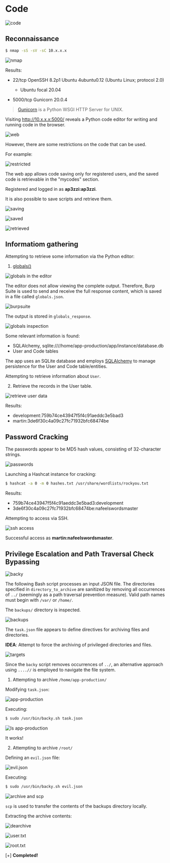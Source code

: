 # Code

![code](./images/Code.png)

## Reconnaissance

```bash
$ nmap -sS -sV -sC 10.x.x.x
```

![nmap](./images/nmap.png)

Results:

* 22/tcp OpenSSH 8.2p1 Ubuntu 4ubuntu0.12 (Ubuntu Linux; protocol 2.0)
  - Ubuntu focal 20.04

* 5000/tcp Gunicorn 20.0.4

> [Gunicorn](https://gunicorn.org) is a Python WSGI HTTP Server for UNIX.

Visiting http://10.x.x.x:5000/ reveals a Python code editor for writing and running code in the browser.

![web](./images/homepage.png)

However, there are some restrictions on the code that can be used.

For example:

![restricted](./images/restricted.png)

The web app allows code saving only for registered users, and the saved code is retrievable in the "mycodes" section.

Registered and logged in as **ap3zzi:ap3zzi**.

It is also possible to save scripts and retrieve them.

![saving](./images/save.png)

![saved](./images/saved.png)

![retrieved](./images/retrived.png)

## Informatiom gathering

Attempting to retrieve some information via the Python editor:

1. [globals()](https://www.geeksforgeeks.org/python-globals-function/)

![globals in the editor](./images/globals.png)

The editor does not allow viewing the complete output. Therefore, Burp Suite is used to send and receive the full response content, which is saved in a file called `globals.json`.

![burpsuite](./images/burpsuite.png)

The output is stored in `globals_response`.

![globals inspection](./images/globals_resp.png)

Some relevant information is found:

- SQLAlchemy, sqlite:////home/app-production/app/instance/database.db
- User and Code tables

The app uses an SQLite database and employs [SQLAlchemy](https://www.sqlalchemy.org) to manage persistence for the User and Code table/entities.

Attempting to retrieve information about `User`.

2. Retrieve the records in the User table.

![retrieve user data](./images/user.png)

Results:

* development:759b74ce43947f5f4c91aeddc3e5bad3
* martin:3de6f30c4a09c27fc71932bfc68474be

## Password Cracking

The passwords appear to be MD5 hash values, consisting of 32-character strings.

![passwords](./images/md5.png)

Launching a Hashcat instance for cracking:

```bash
$ hashcat -a 0 -m 0 hashes.txt /usr/share/wordlists/rockyou.txt
```

Results:

* 759b74ce43947f5f4c91aeddc3e5bad3:development  
* 3de6f30c4a09c27fc71932bfc68474be:nafeelswordsmaster

Attempting to access via SSH.

![ssh access](./images/ssh_martin.png)

Successful access as **martin:nafeelswordsmaster**.

## Privilege Escalation and Path Traversal Check Bypassing

![backy](./images/backy.png)

The following Bash script processes an input JSON file. The directories specified in `directory_to_archive` are sanitized by removing all occurrences of `../` (seemingly as a path traversal prevention measure). Valid path names must begin with `/var/` or `/home/`.

The `backups/` directory is inspected.

![backups](./images/backups.png)

The `task.json` file appears to define directives for archiving files and directories.

**IDEA**: Attempt to force the archiving of privileged directories and files.

![targets](./images/access_denied.png)

Since the `backy` script removes occurrences of `../`, an alternative approach using `....//` is employed to navigate the file system.

1. Attempting to archive `/home/app-production/`

Modifying `task.json`:

![app-production](./images/app-production.png)

Executing:

```bash
$ sudo /usr/bin/backy.sh task.json
```

![ls app-production](./images/ls.png)

It works!

2. Attempting to archive `/root/`

Defining an `evil.json` file:

![evil.json](./images/evil.png)

Executing:

```bash
$ sudo /usr/bin/backy.sh evil.json
```

![archive and scp](./images/archive.png)

`scp` is used to transfer the contents of the backups directory locally.

Extracting the archive contents:

![dearchive](./images/dearchive.png)

![user.txt](./images/user_flag.png)

![root.txt](./images/root.png)

[+] **Completed!**
